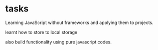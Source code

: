 # tasks

Learning JavaScript without frameworks and applying them to projects.

learnt how to store to local storage 

also build functionality using pure javascript codes. 
